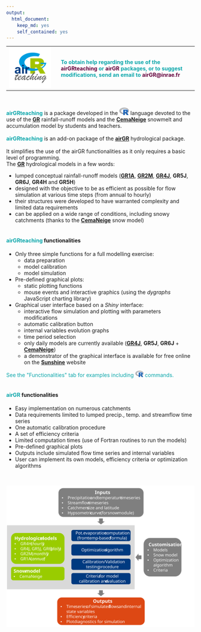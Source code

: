 ```yaml
---
output: 
  html_document: 
    keep_md: yes
    self_contained: yes
---
```






<table  width="100%">
<tbody>
  <tr>
  <td width="125"><img src="fig/logo_airGRteaching_CMJN_square_0125x0121.png" width="90%" height="90%"></td>
  <td><h4>
<font color="#0BA6AA">
To obtain help regarding the use of the <strong><font color="#62003C">airGRteaching</font></strong> or <strong><font color="#62003C">airGR</font></strong> packages, or to suggest modifications, send an email to <font color="#62003C"><strong>airGR@inrae.fr</strong></font>
</font>
</h4>
  </tr>
</tbody>
</table>

<br>

<strong><font color="#0BA6AA">airGRteaching</font></strong> is a package developed in the <img src="fig/logo_R_CMJN.svg" height="20"> language devoted to the use of the <strong><font color="#0BA6AA"><a href = 'https://webgr.inrae.fr/en/models/' onclick='window.open(this.href); return false;'>GR</a></font></strong> rainfall-runoff models and the <strong><font color="#0BA6AA"><a href = 'https://webgr.inrae.fr/en/models/snow-model/' onclick='window.open(this.href); return false;'>CemaNeige</a></font></strong> snowmelt and accumulation model by students and teachers.
<br>
<br><strong><font color="#0BA6AA">airGRteaching</font></strong> is an add-on package of the <strong><font color="#0BA6AA"><a href = 'https://webgr.inrae.fr/en/software/airgr/' onclick='window.open(this.href); return false;'>airGR</a></font></strong> hydrological package.
<br>
<br>It simplifies the use of the airGR functionalities as it only requires a basic level of programming.
<br>
The <strong><font color="#0BA6AA"><a href = 'https://webgr.inrae.fr/en/models/' onclick='window.open(this.href); return false;'>GR</a></font></strong> hydrological models in a few words:
* lumped conceptual rainfall-runoff models (<strong><font color="#0BA6AA"><a href = 'https://webgr.inrae.fr/en/models/annual-hydrologic-model-gr1a/' onclick='window.open(this.href); return false;'>GR1A</a></font></strong>, <strong><font color="#0BA6AA"><a href = 'https://webgr.inrae.fr/en/models/monthly-model-gr2m/' onclick='window.open(this.href); return false;'>GR2M</a></font></strong>, <strong><font color="#0BA6AA"><a href = 'https://webgr.inrae.fr/en/models/daily-hydrological-model-gr4j//' onclick='window.open(this.href); return false;'>GR4J</a></font></strong>, **GR5J**, **GR6J**, **GR4H** and **GR5H**)
* designed with the objective to be as efficient as possible for flow simulation at various time steps (from annual to hourly)
* their structures were developed to have warranted complexity and limited data requirements
* can be applied on a wide range of conditions, including snowy catchments (thanks to the <strong><font color="#0BA6AA"><a href = 'https://webgr.inrae.fr/en/models/snow-model/' onclick='window.open(this.href); return false;'>CemaNeige</a></font></strong> snow model)
<br><br>


#### <strong><font color="#0BA6AA">airGRteaching</font></strong> functionalities

* Only three simple functions for a full modelling exercise:
    + data preparation
    + model calibration
    + model simulation
* Pre-defined graphical plots:
    + static plotting functions
    + mouse events and interactive graphics (using the *dygraphs* JavaScript charting library)
* Graphical user interface based on a *Shiny* interface:
    + interactive flow simulation and plotting with parameters modifications
    + automatic calibration button
    + internal variables evolution graphs
    + time period selection
    + only daily models are currently available (<strong><font color="#0BA6AA"><a href = 'https://webgr.inrae.fr/en/models/daily-hydrological-model-gr4j//' onclick='window.open(this.href); return false;'>GR4J</a></font></strong>, **GR5J**, **GR6J** + <strong><font color="#0BA6AA"><a href = 'https://webgr.inrae.fr/en/models/snow-model/' onclick='window.open(this.href); return false;'>CemaNeige</a></font></strong>)
    + a demonstrator of the graphical interface is available for free online on the <strong><font color="#0BA6AA"><a href = 'https://sunshine.irstea.fr/' onclick='window.open(this.href); return false;'>Sunshine</a></font></strong> website
    
<font color="#0BA6AA">See the "Functionalities" tab for examples including <img src="fig/logo_R_CMJN.svg" height="17"> commands.</font>
<br><br>


#### <strong><font color="#0BA6AA">airGR</font></strong> functionalities

- Easy implementation on numerous catchments 
- Data requirements limited to lumped precip., temp. and streamflow time series
- One automatic calibration procedure
- A set of efficiency criteria
- Limited computation times (use of Fortran routines to run the models)
- Pre-defined graphical plots
- Outputs include simulated flow time series and internal variables
- User can implement its own models, efficiency criteria or optimization algorithms

<br><center><img src="fig/airGR_graphe_fonctions_EN.svg" width="700"></center>
